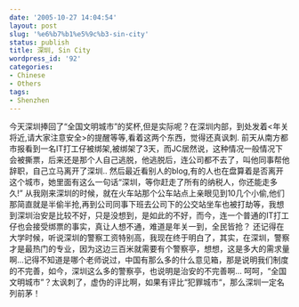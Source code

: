 ```yaml
---
date: '2005-10-27 14:04:54'
layout: post
slug: '%e6%b7%b1%e5%9c%b3-sin-city'
status: publish
title: 深圳, Sin City
wordpress_id: '92'
categories:
- Chinese
- Others
tags:
- Shenzhen
---
```





今天深圳捧回了“全国文明城市”的奖杯,但是实际呢？在深圳内部，到处发着<年关将近,请大家注意安全>的提醒等等,看着这两个东西，觉得还真讽刺.
前天从南方都市报看到一名IT打工仔被绑架,被绑架了3天，而JC居然说，这种情况一般情况下会被撕票，后来还是那个人自己逃脱，他逃脱后，连公司都不去了，叫他同事帮他辞职，自己立马离开了深圳..
然后最近看别人的blog,有的人也在盘算着是否离开这个城市，她里面有这么一句话“深圳，等你赶走了所有的纳税人，你还能走多久!”
从我刚来深圳的时候，就在火车站那个公车站点上亲眼见到10几个小偷,他们那简直就是半偷半抢,再到公司同事下班去公司下的公交站坐车也被打劫等，我想到深圳治安是比较不好，只是没想到，是如此的不好，而今，连一个普通的IT打工仔也会接受绑票的事实，真让人想不通，难道是年关一到，全民皆抢？
还记得在大学时候，听说深圳的警察工资特别高，我现在终于明白了，其实，在深圳，警察才是最热门的专业，因为这边三百米就需要有个警察亭，想想，这是多大的需求量啊...记得不知道是哪个老师说过，中国有那么多的什么意见箱，那是说明我们制度的不完善，如今，深圳这么多的警察亭，也说明是治安的不完善啊...
呵呵，“全国文明城市”？太讽刺了，虚伪的评比啊，如果有评比“犯罪城市“，那么深圳一定名列前茅！



